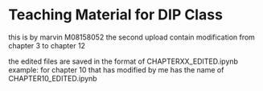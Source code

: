 # Teaching Material for DIP Class

this is by marvin M08158052
the second upload contain modification from chapter 3 to chapter 12

the edited files are saved in the format of CHAPTERXX_EDITED.ipynb
example: for chapter 10 that has modified by me has the name of CHAPTER10_EDITED.ipynb
